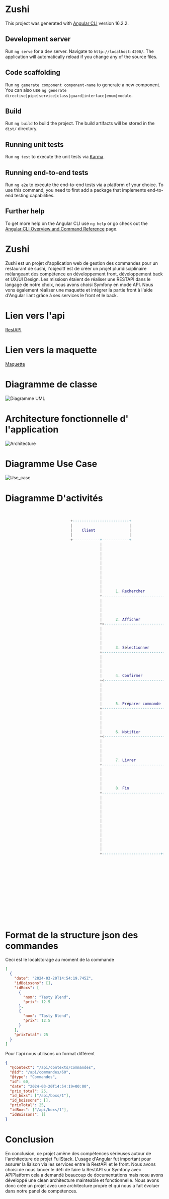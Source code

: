 # Zushi

This project was generated with [Angular CLI](https://github.com/angular/angular-cli) version 16.2.2.

## Development server

Run `ng serve` for a dev server. Navigate to `http://localhost:4200/`. The application will automatically reload if you change any of the source files.

## Code scaffolding

Run `ng generate component component-name` to generate a new component. You can also use `ng generate directive|pipe|service|class|guard|interface|enum|module`.

## Build

Run `ng build` to build the project. The build artifacts will be stored in the `dist/` directory.

## Running unit tests

Run `ng test` to execute the unit tests via [Karma](https://karma-runner.github.io).

## Running end-to-end tests

Run `ng e2e` to execute the end-to-end tests via a platform of your choice. To use this command, you need to first add a package that implements end-to-end testing capabilities.

## Further help

To get more help on the Angular CLI use `ng help` or go check out the [Angular CLI Overview and Command Reference](https://angular.io/cli) page.

# Zushi

Zushi est un projet d'application web de gestion des commandes pour un restaurant de sushi, l'objecitf est de créer un projet pluridisciplinaire mélangeant des compétence en développement front, développement back et UX/UI Design. Les missiosn étaient de réaliser une RESTAPI dans le langage de notre choix, nous avons choisi Symfony en mode API. Nous vons également réaliser une maquette et intégrer la partie front à l'aide d'Angular liant grâce à ses services le front et le back.

# Lien vers l'api

[RestAPI](https://github.com/GuedesAlexandre/ZushiRestAPI)

# Lien vers la maquette

[Maquette](https://www.figma.com/file/G9vExLtz6G4M3Kf6DDA4z6/SAE-4.01?type=design&node-id=14%3A2&mode=design&t=KuMFDFSaS42PqGTe-1)

# Diagramme de classe

![Diagramme UML](src/assets/UML.png)

# Architecture fonctionnelle d' l'application

![Architecture](src/assets/archi.png)

# Diagramme Use Case

![Use_case](src/assets/Use.jpg)

# Diagramme D'activités

```lua
                                                                                                       
                                                                                                       
                             +-------------------------+                 +-------------------------+   
                             |                         |                 |                         |   
                             |    Client               |                 |    Serveur              |   
                             |                         |                 |                         |   
                             +------------+------------+                 +------------+------------+   
                                          |                                          |                     
                                          |                                          |                     
                                          |                                          |                     
                                          |                                          |                     
                                          |                                          |                     
                                          |                                          |                     
                                          |                                          |                     
                                          |                                          |                     
                                          |                                          |                     
                                          |                                          |                     
                                          |      1. Rechercher                      |                     
                                          +----------------------------------------->                     
                                          |                                          |                     
                                          |                                          |                     
                                          |                                          |                     
                                          |                                          |                     
                                          |      2. Afficher                         |                     
                                          +<-----------------------------------------+                     
                                          |                                          |                     
                                          |                                          |                     
                                          |                                          |                     
                                          |                                          |                     
                                          |      3. Sélectionner                     |                     
                                          +----------------------------------------->                     
                                          |                                          |                     
                                          |                                          |                     
                                          |                                          |                     
                                          |                                          |                     
                                          |      4. Confirmer                        |                     
                                          +<-----------------------------------------+                     
                                          |                                          |                     
                                          |                                          |                     
                                          |                                          |                     
                                          |                                          |                     
                                          |      5. Préparer commande                |                     
                                          +----------------------------------------->                     
                                          |                                          |                     
                                          |                                          |                     
                                          |                                          |                     
                                          |                                          |                     
                                          |      6. Notifier                         |                     
                                          +<-----------------------------------------+                     
                                          |                                          |                     
                                          |                                          |                     
                                          |                                          |                     
                                          |                                          |                     
                                          |      7. Livrer                           |                     
                                          +----------------------------------------->                     
                                          |                                          |                     
                                          |                                          |                     
                                          |                                          |                     
                                          |                                          |                     
                                          |      8. Fin                               |                     
                                          +----------------------------------------->                     
                                          |                                          |                     
                                          |                                          |                     
                                          |                                          |                     
                                          |                                          |                     
                                          |                                          |                     
                                          |                                          |                     
                                          |                                          |                     
                                          |                                          |                     
                                          |                                          |                     
                                          |                                          |                     
                                          |                                          |                     
                                          |                                          |                     
                                          +--------------------------+---------------+                     
                                                                      |                                     
                                                                      |                                     
                                                                      |                                     
                                                                      |                                     
                                                                      |                                     
                                                                      |                                     
                                                                      |                                     
                                                                      |                                     
                                                                      |                                     
                                                                      |                                     
                                                                      |                                     
                                                                      |                                     
                                                                                                     
```

# Format de la structure json des commandes

Ceci est le localstorage au moment de la commande

```json
[
  {
    "date": "2024-03-20T14:54:19.745Z",
    "idBoissons": [],
    "idBoxs": [
      {
        "nom": "Tasty Blend",
        "prix": 12.5
      },
      {
        "nom": "Tasty Blend",
        "prix": 12.5
      }
    ],
    "prixTotal": 25
  }
]
```

Pour l'api nous utilisons un format différent

```json
{
  "@context": "/api/contexts/Commandes",
  "@id": "/api/commandes/60",
  "@type": "Commandes",
  "id": 60,
  "date": "2024-03-20T14:54:19+00:00",
  "prix_total": 25,
  "id_boxs": ["/api/boxs/1"],
  "id_boissons": [],
  "prixTotal": 25,
  "idBoxs": ["/api/boxs/1"],
  "idBoissons": []
}
```

# Conclusion

En conclusion, ce projet amène des compétences sérieuses autour de l'architecture de projet FullStack. L'usage d'Angular fut important pour assurer la liaison via les services entre la RestAPI et le front. Nous avons choisi de nous lancer le défi de faire la RestAPI sur Symfony avec APIPlatform cela a demandé beaucoup de documentations mais nosu avons développé une clean architecture mainteable et fonctionnelle. Nous avons donc créé un projet avec une architecture propre et qui nous a fait évoluer dans notre panel de compétences.
